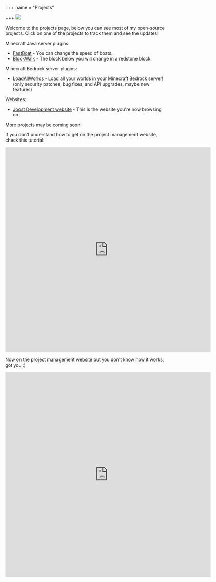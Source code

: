+++
name = "Projects"

+++
![](/uploads/project-363266_1920.jpg)

Welcome to the projects page, below you can see most of my open-source projects. Click on one of the projects to track them and see the updates!

Minecraft Java server plugins:

* [FastBoat](https://projectmanager.joost.systems/agiles/131-7/current "Go to the project management website of the FastBoat plugin. ") - You can change the speed of boats.
* [BlockWalk](https://projectmanager.joost.systems/agiles/131-6/current "Go to the project management page of the BlockWalk plugin.") - The block below you will change in a redstone block.

Minecraft Bedrock server plugins:

* [LoadAllWorlds](https://projectmanager.joost.systems/agiles/131-5/current "Go to the project management website of the LoadAllWorlds plugin. ") - Load all your worlds in your Minecraft Bedrock server! (only security patches, bug fixes, and API upgrades, maybe new features)

Websites:

* [Joost Development website](https://projectmanager.joost.systems/agiles/131-3/current "Go to the project management website of the Joost Development website. ") - This is the website you're now browsing on.

More projects may be coming soon!

If you don't understand how to get on the project management website, check this tutorial:

<iframe src="https://scribehow.com/embed/Joost_Workflow__ARM0Rs4CTAGOAOWW9JoTHg?skipIntro=true&as=scrollable" width="640" height="640" allowfullscreen frameborder="0"></iframe>

Now on the project management website but you don't know how it works, got you :)

<iframe src="https://scribehow.com/embed/Joost_Workflow__4RSOFnKdQfO0Yjo2sfcYAQ?skipIntro=true&as=scrollable" width="640" height="640" allowfullscreen frameborder="0"></iframe>